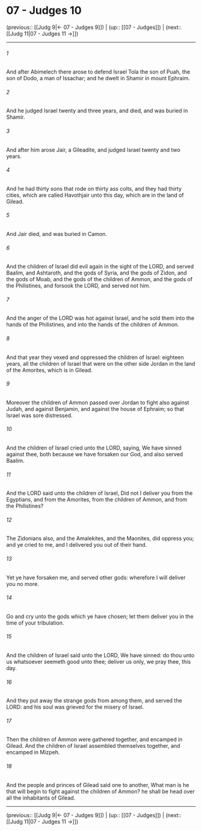# 07 - Judges 10

(previous:: [[Judg 9|← 07 - Judges 9]]) | (up:: [[07 - Judges]]) | (next:: [[Judg 11|07 - Judges 11 →]])

***


###### 1 
And after Abimelech there arose to defend Israel Tola the son of Puah, the son of Dodo, a man of Issachar; and he dwelt in Shamir in mount Ephraim. 

###### 2 
And he judged Israel twenty and three years, and died, and was buried in Shamir. 

###### 3 
And after him arose Jair, a Gileadite, and judged Israel twenty and two years. 

###### 4 
And he had thirty sons that rode on thirty ass colts, and they had thirty cities, which are called Havothjair unto this day, which are in the land of Gilead. 

###### 5 
And Jair died, and was buried in Camon. 

###### 6 
And the children of Israel did evil again in the sight of the LORD, and served Baalim, and Ashtaroth, and the gods of Syria, and the gods of Zidon, and the gods of Moab, and the gods of the children of Ammon, and the gods of the Philistines, and forsook the LORD, and served not him. 

###### 7 
And the anger of the LORD was hot against Israel, and he sold them into the hands of the Philistines, and into the hands of the children of Ammon. 

###### 8 
And that year they vexed and oppressed the children of Israel: eighteen years, all the children of Israel that were on the other side Jordan in the land of the Amorites, which is in Gilead. 

###### 9 
Moreover the children of Ammon passed over Jordan to fight also against Judah, and against Benjamin, and against the house of Ephraim; so that Israel was sore distressed. 

###### 10 
And the children of Israel cried unto the LORD, saying, We have sinned against thee, both because we have forsaken our God, and also served Baalim. 

###### 11 
And the LORD said unto the children of Israel, Did not I deliver you from the Egyptians, and from the Amorites, from the children of Ammon, and from the Philistines? 

###### 12 
The Zidonians also, and the Amalekites, and the Maonites, did oppress you; and ye cried to me, and I delivered you out of their hand. 

###### 13 
Yet ye have forsaken me, and served other gods: wherefore I will deliver you no more. 

###### 14 
Go and cry unto the gods which ye have chosen; let them deliver you in the time of your tribulation. 

###### 15 
And the children of Israel said unto the LORD, We have sinned: do thou unto us whatsoever seemeth good unto thee; deliver us only, we pray thee, this day. 

###### 16 
And they put away the strange gods from among them, and served the LORD: and his soul was grieved for the misery of Israel. 

###### 17 
Then the children of Ammon were gathered together, and encamped in Gilead. And the children of Israel assembled themselves together, and encamped in Mizpeh. 

###### 18 
And the people and princes of Gilead said one to another, What man is he that will begin to fight against the children of Ammon? he shall be head over all the inhabitants of Gilead.

***

(previous:: [[Judg 9|← 07 - Judges 9]]) | (up:: [[07 - Judges]]) | (next:: [[Judg 11|07 - Judges 11 →]])
